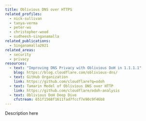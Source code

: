```yaml
---
title: Oblivious DNS over HTTPS
related_profiles:
  - nick-sullivan
  - tanya-verma
  - peter-wu
  - christopher-wood
  - sudheesh-singanamalla
related_publications:
  - Singanamalla2021
related_areas:
  - security
  - privacy
resources:
  - text: "Improving DNS Privacy with Oblivious DoH in 1.1.1.1"
    blog: https://blog.cloudflare.com/oblivious-dns/
  - text: GitHub Organization
    link: https://github.com/cloudflare?q=odoh
  - text: Tamarin Model of Oblivious DNS over HTTP
    link: https://github.com/cloudflare/odoh-analysis
  - text: Oblivious DoH Deep Dive 
    cfstream: 651f1568f1611fad7fccf7e90c9f46b8
---
```


Description here